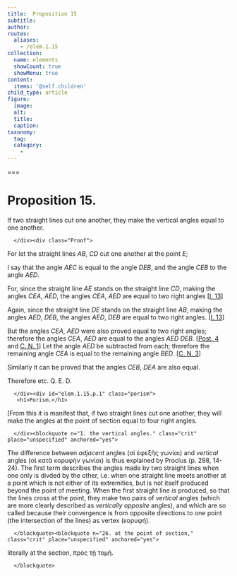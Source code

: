 ```yaml
---
title:  Proposition 15
subtitle: 
author:
routes:
  aliases:
    - /elem.1.15
collection:
  name: elements
  showCount: true
  showMenu: true
content:
  items: '@self.children'
child_type: article
figure:
  image:
  alt:
  title:
  caption:
taxonomy:
  tag:
  category:
    - 
---
```




===

<h1>Proposition 15.</h1><div class="Enunc">
       
<p>If two straight lines cut one another, they make the vertical angles equal to one another.</p>

      </div><div class="Proof">
       
<p>For let the straight lines <em>AB</em>, <em>CD</em> cut one another at the point <em>E</em>; <lb n="5"/></p>

       
<p>I say that the angle <em>AEC</em> is equal to the angle <em>DEB</em>, <span class="center">and the angle <em>CEB</em> to the angle <em>AED</em>.</span>
        </p>

       
<p>For, since the straight line <em>AE</em> stands <lb n="10"/>on the straight line <em>CD</em>, making the angles <em>CEA</em>, <em>AED</em>, <span class="center">the angles <em>CEA</em>, <em>AED</em> are equal to two right angles [<a href="/elem.1.13">I. 13</a>]</span>
        <pb n="278"/></p>

       
<p>Again, since the straight line <em>DE</em> stands on the straight line <em>AB</em>, making the angles <em>AED</em>, <em>DEB</em>, <span class="center">the angles <em>AED</em>, <em>DEB</em> are equal to two right angles. [<a href="/elem.1.13">I. 13</a>]</span>
        <lb n="15"/></p>

       
<p>But the angles <em>CEA</em>, <em>AED</em> were also proved equal to two right angles; <span class="center">therefore the angles <em>CEA</em>, <em>AED</em> are equal to the angles <em>AED</em>
         <em>DEB</em>. [<a href="/elem.1.post.4">Post. 4</a> and <a href="/elem.1.c.n.1">C. N. 1</a>] Let the angle <em>AED</em> be subtracted from each; <lb n="20"/>therefore the remaining angle <em>CEA</em> is equal to the remaining angle <em>BED</em>. [<a href="/elem.1.c.n.3">C. N. 3</a>]</span></p>

       
<p>Similarly it can be proved that the angles <em>CEB</em>, <em>DEA</em> are also equal.</p>

       
<p>Therefore etc. Q. E. D. <lb n="25"/></p>

      </div><div id="elem.1.15.p.1" class="porism">
       <h1>Porism.</h1>
       
<p>[From this it is manifest that, if two straight lines cut one another, they will make the angles at the point of section equal to four right angles.</p>

      </div><blockquote n="1. the vertical angles." class="crit" place="unspecified" anchored="yes">
       
<p>The difference between <em>adjacent</em> angles (<foreign lang="greek">αἱ ἐφεξῆς γωνίαι</foreign>) and <em>vertical</em> angles (<foreign lang="greek">αἱ κατὰ κορυφὴν γωνίαι</foreign>) is thus explained by Proclus (<xref n="Proc. p. 298, 14-24" from="ROOT" to="DITTO">p. 298, 14-24</xref>). The first term describes the angles made by two straight lines when one only is divded by the other, i.e. when one straight line meets another at a point which is not either of its extremities, but is not itself produced beyond the point of meeting. When the first straight line <em>is</em> produced, so that the lines cross at the point, they make two pairs of <em>vertical</em> angles (which are more clearly described as <em>vertically opposite</em> angles), and which are so called because their convergence is from opposite directions to one point (the intersection of the lines) as vertex (<foreign lang="greek">κορυφή</foreign>).</p>

      </blockquote><blockquote n="26. at the point of section," class="crit" place="unspecified" anchored="yes">
       
<p>literally <quote>at the section,</quote>
 <foreign lang="greek">πρὸς τῇ τομῆ</foreign>.</p>

      </blockquote>
